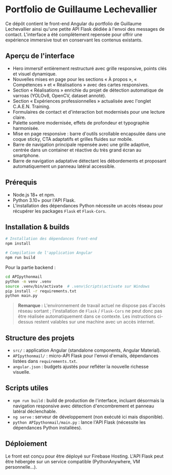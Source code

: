 # Portfolio de Guillaume Lechevallier

Ce dépôt contient le front-end Angular du portfolio de Guillaume Lechevallier ainsi qu'une petite API Flask dédiée à l'envoi des messages de contact. L'interface a été complètement repensée pour offrir une expérience immersive tout en conservant les contenus existants.

## Aperçu de l'interface

- Hero immersif entièrement restructuré avec grille responsive, points clés et visuel dynamique.
- Nouvelles mises en page pour les sections « À propos », « Compétences » et « Réalisations » avec des cartes responsives.
- Section « Réalisations » enrichie du projet de détection automatique de varroas (YOLOv8, OpenCV, dataset annoté).
- Section « Expériences professionnelles » actualisée avec l'onglet C.A.E.N. Training.
- Formulaires de contact et d'interaction bot modernisés pour une lecture claire.
- Palette sombre modernisée, effets de profondeur et typographie harmonisée.
- Mise en page responsive : barre d'outils scrollable encapsulée dans une coque sticky, CTA adaptatifs et grilles fluides sur mobile.
- Barre de navigation principale repensée avec une grille adaptive, centrée dans un container et réactive du très grand écran au smartphone.
- Barre de navigation adaptative détectant les débordements et proposant automatiquement un panneau latéral accessible.

## Prérequis

- Node.js 18+ et npm.
- Python 3.10+ pour l'API Flask.
- L'installation des dépendances Python nécessite un accès réseau pour récupérer les packages `Flask` et `Flask-Cors`.

## Installation & builds

```bash
# Installation des dépendances front-end
npm install

# Compilation de l'application Angular
npm run build
```

Pour la partie backend :

```bash
cd APIpythonmail
python -m venv .venv
source .venv/bin/activate  # .venv\Scripts\activate sur Windows
pip install -r requirements.txt
python main.py
```

> **Remarque :** L'environnement de travail actuel ne dispose pas d'accès réseau sortant ; l'installation de `Flask` / `Flask-Cors` ne peut donc pas être réalisée automatiquement dans ce contexte. Les instructions ci-dessus restent valables sur une machine avec un accès internet.

## Structure des projets

- `src/` : application Angular (standalone components, Angular Material).
- `APIpythonmail/` : micro-API Flask pour l'envoi d'emails, dépendances listées dans `requirements.txt`.
- `angular.json` : budgets ajustés pour refléter la nouvelle richesse visuelle.

## Scripts utiles

- `npm run build` : build de production de l'interface, incluant désormais la navigation responsive avec détection d'encombrement et panneau latéral déclenchable.
- `ng serve` : serveur de développement (non exécuté ici mais disponible).
- `python APIpythonmail/main.py` : lance l'API Flask (nécessite les dépendances Python installées).

## Déploiement

Le front est conçu pour être déployé sur Firebase Hosting. L'API Flask peut être hébergée sur un service compatible (PythonAnywhere, VM personnelle…).

